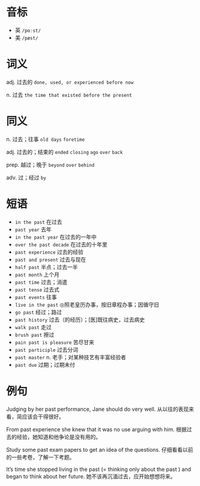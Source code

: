# 音标

- 英 `/pɑːst/`
- 美 `/pæst/`

# 词义

adj. 过去的
`done, used, or experienced before now`

n. 过去
`the time that existed before the present`

# 同义

n. 过去；往事
`old days` `foretime`

adj. 过去的；结束的
`ended` `closing` `ago` `over` `back`

prep. 越过；晚于
`beyond` `over` `behind`

adv. 过；经过
`by`

# 短语

- `in the past` 在过去
- `past year` 去年
- `in the past year` 在过去的一年中
- `over the past decade` 在过去的十年里
- `past experience` 过去的经验
- `past and present` 过去与现在
- `half past` 半点；过去一半
- `past month` 上个月
- `past time` 过去；消遣
- `past tense` 过去式
- `past events` 往事
- `live in the past` ◎照老皇历办事，按旧章程办事；因循守旧
- `go past` 经过；路过
- `past history` 过去（的经历）；[医]既往病史，过去病史
- `walk past` 走过
- `brush past` 擦过
- `pain past is pleasure` 苦尽甘来
- `past participle` 过去分词
- `past master` n. 老手；对某种技艺有丰富经验者
- `past due` 过期；过期未付

# 例句

Judging by her past performance, Jane should do very well.
从以往的表现来看，简应该会干得很好。

From past experience she knew that it was no use arguing with him.
根据过去的经验，她知道和他争论是没有用的。

Study some past exam papers to get an idea of the questions.
仔细看看以前的一些考卷，了解一下考题。

It’s time she stopped living in the past (= thinking only about the past ) and began to think about her future.
她不该再沉湎过去，应开始想想将来。


